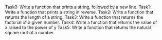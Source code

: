 Task0: Write a function that prints a string, followed by a new line.
Task1: Write a function that prints a string in reverse.
Task2: Write a function that returns the length of a string.
Task3: Write a function that returns the factorial of a given number.
Task4: Write a function that returns the value of x raised to the power of y
Task5: Write a function that returns the natural square root of a number.

